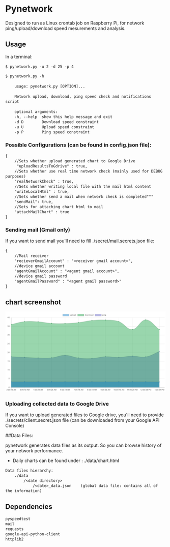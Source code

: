 # Pynetwork

Designed to run as Linux crontab job on Raspberry Pi, for network ping/upload/download speed mesurements and analysis.


## Usage

In a terminal:

```
$ pynetwork.py -u 2 -d 25 -p 4
```

```
$ pynetwork.py -h

	usage: pynetwork.py [OPTION]...

	Network upload, download, ping speed check and notifications script

	optional arguments:
	-h, --help  show this help message and exit
	-d D        Download speed constraint
	-u U        Upload speed constraint
	-p P        Ping speed constraint
```

### Possible Configurations (can be found in config.json file):

```
{
	//Sets whether upload generated chart to Google Drive
	 "uploadResultsToGdrive" : true,
	//Sets whether use real time network check (mainly used for DEBUG purposes)
    "realNetworkCheck" : true,
	//Sets whether writing local file with the mail html content
    "writeLocalHtml" : true,
	//Sets whether send a mail when network check is completed"""
    "sendMail": true,
	//Sets for attaching chart html to mail
    "attachMailChart" : true
}

```

### Sending mail (Gmail only)
If you want to send mail you'll need to fill ./secret/mail.secrets.json file:

```
{
	//Mail receiver
	"recieverGmailAccount" : "<receiver gmail account>",
	//device gmail account
	"agentGmailAccount" : "<agent gmail account>",
	//device gmail password
	"agentGmailPassword" : "<agent gmail password>"
}
```

## chart screenshot
![screenshot](chart_screenshot.png)

### Uploading collected data to Google Drive

If you want to upload generated files to Google drive, 
you'll need to provide ./secrets/client.secret.json file (can be downloaded from your Google API Console)


##Data Files:

pynetwork generates data files as its output. So you can browse history of your network performance.
* Daily charts can be found under : ./data/<date>chart.html
```
Data files hierarchy:
	./data
		/<date directory>
        	/<date>_data.json    (global data file: contains all of the information)
```

## Dependencies

```
pyspeedtest
mail
requests
google-api-python-client
httplib2

```
